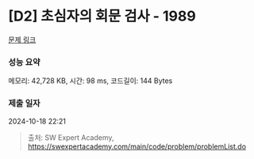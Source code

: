 # [D2] 초심자의 회문 검사 - 1989 

[문제 링크](https://swexpertacademy.com/main/code/problem/problemDetail.do?contestProbId=AV5PyTLqAf4DFAUq) 

### 성능 요약

메모리: 42,728 KB, 시간: 98 ms, 코드길이: 144 Bytes

### 제출 일자

2024-10-18 22:21



> 출처: SW Expert Academy, https://swexpertacademy.com/main/code/problem/problemList.do